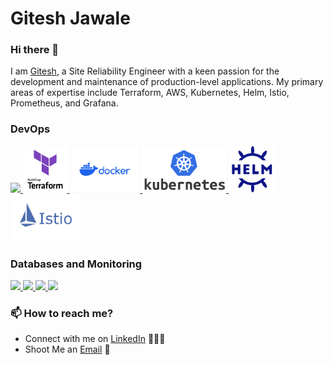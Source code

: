 # Gitesh Jawale
### Hi there 👋

I am [Gitesh](https://www.linkedin.com/in/gitesh-jawale/), a Site Reliability Engineer with a keen passion for the development and maintenance of production-level applications. My primary areas of expertise include Terraform, AWS, Kubernetes, Helm, Istio, Prometheus, and Grafana. 

### DevOps
  
<p float="left">
  <a href="https://aws.amazon.com/" target="_blank" >
    <img src="https://raw.githubusercontent.com/itsksaurabh/itsksaurabh/master/assets/aws.gif"  height="75" />
  </a>
  <a href="https://www.terraform.io/" target="_blank" >
    <img src="https://github.com/Giteshjawale4760/GiteshJawale/blob/main/gif/Terraform.png"  height="75" />
  </a>
  <a href="https://www.docker.com/" target="_blank" >
    <img src="https://github.com/Giteshjawale4760/GiteshJawale/blob/main/gif/Docker.png"  height="75" />
  </a>
  <a href="https://kubernetes.io/" target="_blank" >
    <img src="https://github.com/Giteshjawale4760/GiteshJawale/blob/main/gif/kubernetes.png"  height="75" />
  </a>
   <a href="https://helm.sh" target="_blank" >
    <img src="https://github.com/Giteshjawale4760/GiteshJawale/blob/main/gif/helm.png"  height="75" />
  </a>
  <a href="https://istio.io/" target="_blank" >
    <img src="https://github.com/Giteshjawale4760/GiteshJawale/blob/main/gif/istio.png"  height="75" />
  </a>
</p>


### Databases and Monitoring
  
  <a href="https://prometheus.io/" target="_blank" >
    <img src="https://raw.githubusercontent.com/itsksaurabh/itsksaurabh/master/assets/prometheus.gif" height="65" />
  </a>
  <a href="https://www.influxdata.com/" target="_blank" >
    <img src="https://raw.githubusercontent.com/itsksaurabh/itsksaurabh/master/assets/influxdata.gif" height="60" />
  </a>
    <a href="https://www.postgresql.org" target="_blank" >
    <img src="https://www.postgresql.org/media/img/about/press/elephant.png" height="60" />
  </a>
  </a>
    <a href="https://www.mongodb.com/" target="_blank" >
    <img src="https://www.logolynx.com/images/logolynx/cf/cf72126a3551b816d617a06ffb01388b.png" height="60" />
  </a>
  
</p>


### 📫 How to reach me?

 - Connect with me on [LinkedIn](https://www.linkedin.com/in/gitesh-jawale/) 👨🏻‍💻
 - Shoot Me an [Email](mailto:er.giteshjawale0956@gmail.com) 💌
